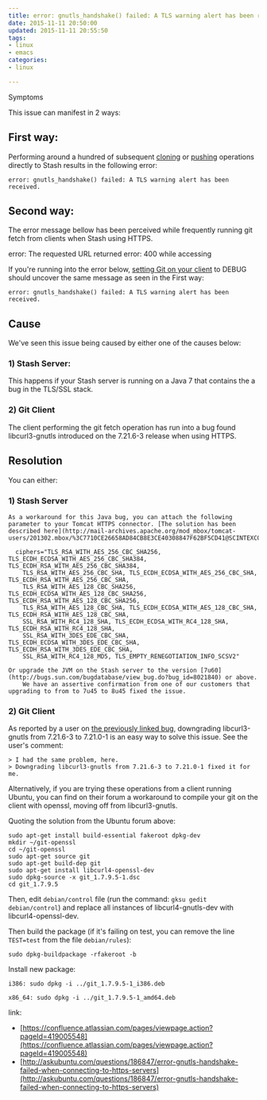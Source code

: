 ```yaml
---
title: error: gnutls_handshake() failed: A TLS warning alert has been received.
date: 2015-11-11 20:50:00
updated: 2015-11-11 20:55:50
tags: 
- linux
- emacs
categories: 
- linux

---
```

Symptoms

This issue can manifest in 2 ways:

## First way:

Performing around a hundred of subsequent [cloning](http://atlassian.com/git/tutorial/git-basics#!clone) or [pushing](https://www.atlassian.com/git/tutorial/remote-repositories#!push) operations directly to Stash results in the following error:

    error: gnutls_handshake() failed: A TLS warning alert has been received.

 

## Second way:

The error message bellow has been perceived while frequently running git fetch from clients when Stash using HTTPS. 


<!--more-->


error: The requested URL returned error: 400 while accessing

If you're running into the error below, [setting Git on your client](https://confluence.atlassian.com/display/STASH/Stash+debug+logging#Stashdebuglogging-DebugloggingforGitoperationsontheclient) to DEBUG should uncover the same message as seen in the First way:


    error: gnutls_handshake() failed: A TLS warning alert has been received.

## Cause

We've seen this issue being caused by either one of the causes below:

### 1) Stash Server:

This happens if your Stash server is running on a Java 7 that contains the a bug in the TLS/SSL stack.

### 2) Git Client 

The client performing the git fetch operation has run into a bug found libcurl3-gnutls introduced on the 7.21.6-3 release when using HTTPS.

 
## Resolution

You can either:

### 1) Stash Server

    As a workaround for this Java bug, you can attach the following parameter to your Tomcat HTTPS connector. [The solution has been described here](http://mail-archives.apache.org/mod_mbox/tomcat-users/201302.mbox/%3C7710CE26658AD84CB8E3CE40308847F62BF5CD41@SCINTEXC01.corpnet.intermec.com%3E):

      ciphers="TLS_RSA_WITH_AES_256_CBC_SHA256, TLS_ECDH_ECDSA_WITH_AES_256_CBC_SHA384, TLS_ECDH_RSA_WITH_AES_256_CBC_SHA384,
        TLS_RSA_WITH_AES_256_CBC_SHA, TLS_ECDH_ECDSA_WITH_AES_256_CBC_SHA, TLS_ECDH_RSA_WITH_AES_256_CBC_SHA,
        TLS_RSA_WITH_AES_128_CBC_SHA256, TLS_ECDH_ECDSA_WITH_AES_128_CBC_SHA256, TLS_ECDH_RSA_WITH_AES_128_CBC_SHA256,
        TLS_RSA_WITH_AES_128_CBC_SHA, TLS_ECDH_ECDSA_WITH_AES_128_CBC_SHA, TLS_ECDH_RSA_WITH_AES_128_CBC_SHA,
        SSL_RSA_WITH_RC4_128_SHA, TLS_ECDH_ECDSA_WITH_RC4_128_SHA, TLS_ECDH_RSA_WITH_RC4_128_SHA,
        SSL_RSA_WITH_3DES_EDE_CBC_SHA, TLS_ECDH_ECDSA_WITH_3DES_EDE_CBC_SHA, TLS_ECDH_RSA_WITH_3DES_EDE_CBC_SHA,
        SSL_RSA_WITH_RC4_128_MD5, TLS_EMPTY_RENEGOTIATION_INFO_SCSV2"

    Or upgrade the JVM on the Stash server to the version [7u60](http://bugs.sun.com/bugdatabase/view_bug.do?bug_id=8021840) or above. 
        We have an assertive confirmation from one of our customers that upgrading to from to 7u45 to 8u45 fixed the issue.

### 2) Git Client

As reported by a user on [the previously linked bug](https://bugs.debian.org/cgi-bin/bugreport.cgi?bug=559371), downgrading libcurl3-gnutls from 7.21.6-3 to 7.21.0-1 is an easy way to solve this issue. See the user's comment:

    > I had the same problem, here.
    > Downgrading libcurl3-gnutls from 7.21.6-3 to 7.21.0-1 fixed it for me.

Alternatively, if you are trying these operations from a client running Ubuntu, you can find on their forum a workaround to compile your git on the client with openssl, moving off from libcurl3-gnutls.

Quoting the solution from the Ubuntu forum above:

    sudo apt-get install build-essential fakeroot dpkg-dev
    mkdir ~/git-openssl
    cd ~/git-openssl
    sudo apt-get source git
    sudo apt-get build-dep git
    sudo apt-get install libcurl4-openssl-dev
    sudo dpkg-source -x git_1.7.9.5-1.dsc
    cd git_1.7.9.5

Then, edit `debian/control` file (run the command: `gksu gedit debian/control`) and replace all instances of libcurl4-gnutls-dev with libcurl4-openssl-dev.

Then build the package (if it's failing on test, you can remove the line `TEST=test` from the file `debian/rules`):

    sudo dpkg-buildpackage -rfakeroot -b

Install new package:

    i386: sudo dpkg -i ../git_1.7.9.5-1_i386.deb
    
    x86_64: sudo dpkg -i ../git_1.7.9.5-1_amd64.deb

link:

 - [https://confluence.atlassian.com/pages/viewpage.action?pageId=419005548](https://confluence.atlassian.com/pages/viewpage.action?pageId=419005548)
 - [http://askubuntu.com/questions/186847/error-gnutls-handshake-failed-when-connecting-to-https-servers](http://askubuntu.com/questions/186847/error-gnutls-handshake-failed-when-connecting-to-https-servers)